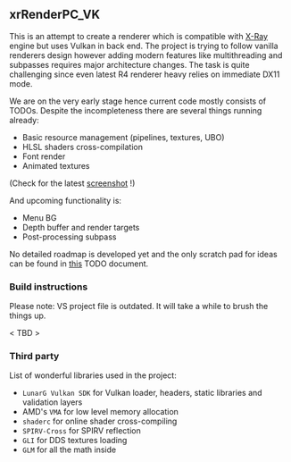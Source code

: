 ## xrRenderPC_VK

This is an attempt to create a renderer which is compatible with [X-Ray](https://github.com/OpenXRay/xray-16) engine but uses Vulkan in back end. The project is trying to follow vanilla renderers design however adding modern features like multithreading and subpasses requires major architecture changes. The task is quite challenging since even latest R4 renderer heavy relies on immediate DX11 mode.

We are on the very early stage hence current code mostly consists of TODOs. Despite the incompleteness there are several things running already:

* Basic resource management (pipelines, textures, UBO)
* HLSL shaders cross-compilation
* Font render
* Animated textures

(Check for the latest [screenshot](docs/screenshot-19-Mar-2019.png) !)

And upcoming functionality is:

* Menu BG
* Depth buffer and render targets
* Post-processing subpass

No detailed roadmap is developed yet and the only scratch pad for ideas can be found in [this](docs/todo.md) TODO document.

### Build instructions

Please note: VS project file is outdated. It will take a while to brush the things up.

< TBD >

### Third party

List of wonderful libraries used in the project:

* `LunarG Vulkan SDK` for Vulkan loader, headers, static libraries and validation layers
* AMD's ``VMA`` for low level memory allocation
* ``shaderc`` for online shader cross-compiling
* ``SPIRV-Cross`` for SPIRV reflection
* ``GLI`` for DDS textures loading
* ``GLM`` for all the math inside
